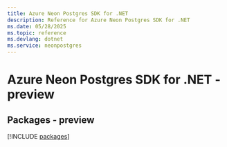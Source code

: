 ```yaml
---
title: Azure Neon Postgres SDK for .NET
description: Reference for Azure Neon Postgres SDK for .NET
ms.date: 05/28/2025
ms.topic: reference
ms.devlang: dotnet
ms.service: neonpostgres
---
```

# Azure Neon Postgres SDK for .NET - preview
## Packages - preview
[!INCLUDE [packages](neon-postgres-index.md)]